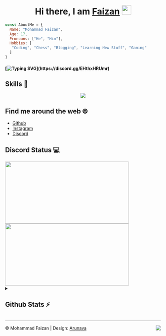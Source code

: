 <h1 align="center">Hi there, I am <b> <a href="https://www.instagram.com/curiousfaizan/"> Faizan</a> </b>  <img src="https://www.emoji.co.uk/files/apple-emojis/smileys-people-ios/90-waving-hand-sign.png" width="30px"></h1>

```js
const AboutMe = {
  Name: "Mohammad Faizan",
  Age: 17,
  Pronouns: ["He", "Him"],
  Hobbies: [
   "Coding", "Chess", "Blogging", "Learning New Stuff", "Gaming" 
  ]
}
```

#### [![Typing SVG](https://readme-typing-svg.demolab.com/?lines=Hello+Everyone+It's+me+Faizan;I+love+Coding+,+programming+and+Gaming;)](https://discord.gg/EHthxHRUmr)
    

## Skills 🚀

<p align="center">
  <a href="https://discord.gg/EHthxHRUmr">
    <img src="https://skillicons.dev/icons?i=js,nodejs,html,discord,androidstudio,bots,flutter,java,kotlin,react,mysql,firebase,mongodb," />
  </a>
</p>

## Find me around the web 🌐

- [Github](https://github.com/hellofaizan)
- [Instagram](https://instagram.com/hellofaizan)
- [Discord](https://discord.com/users/890232380265222215)

## Discord Status 💻

<a href="https://discord.com/users/890232380265222215">
     <img src="https://lanyard.cnrad.dev/api/890232380265222215?idleMessage=Just%20Chillin..." width="400" height="200" />
</a>
<br>
<a href="https://discord.gg/EHthxHRUmr">
     <img src="https://invidget.switchblade.xyz/EHthxHRUmr" width="400" height="200" />
</a>
<details>
  <summary>
    <h2> Github Stats ⚡ </h2>
  </summary>
<a href="https://github.com/hellofaizan">
  <img align="center" src="https://github-readme-stats.vercel.app/api?username=hellofaizan&amp;show_icons=true&amp;theme=radical" height="160"  witdh="480" />
</a>
<a href="https://github.com/hellofaizan">
  <img align="center" src="https://github-readme-streak-stats.herokuapp.com/?user=hellofaizan&amp;show_icons=true&amp;theme=radical" height="160" witdh="480" />
</a>
<a href="https://github.com/hellofaizan">
  <img align="center" src="https://github-readme-stats.vercel.app/api/top-langs/?username=hellofaizan&layout=compact&theme=github_dark" height="160" witdh="480" />
</a>
</details>
<hr />
<div>
<img align="right" src="https://visitor-badge.laobi.icu/badge?page_id=hellofaizan.hellofaizan&" />
©️ Mohammad Faizan | Design: <a href="https://github.com/its-ag/">Arunava</a>
</div>

